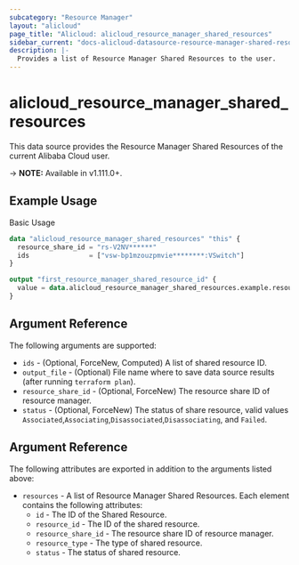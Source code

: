 ```yaml
---
subcategory: "Resource Manager"
layout: "alicloud"
page_title: "Alicloud: alicloud_resource_manager_shared_resources"
sidebar_current: "docs-alicloud-datasource-resource-manager-shared-resources"
description: |-
  Provides a list of Resource Manager Shared Resources to the user.
---
```


# alicloud\_resource\_manager\_shared\_resources

This data source provides the Resource Manager Shared Resources of the current Alibaba Cloud user.

-> **NOTE:** Available in v1.111.0+.

## Example Usage

Basic Usage

```terraform
data "alicloud_resource_manager_shared_resources" "this" {
  resource_share_id = "rs-V2NV******"
  ids               = ["vsw-bp1mzouzpmvie********:VSwitch"]
}

output "first_resource_manager_shared_resource_id" {
  value = data.alicloud_resource_manager_shared_resources.example.resources.0.id
}
```

## Argument Reference

The following arguments are supported:

* `ids` - (Optional, ForceNew, Computed)  A list of shared resource ID.
* `output_file` - (Optional) File name where to save data source results (after running `terraform plan`).
* `resource_share_id` - (Optional, ForceNew) The resource share ID of resource manager.
* `status` - (Optional, ForceNew) The status of share resource, valid values `Associated`,`Associating`,`Disassociated`,`Disassociating`, and `Failed`.

## Argument Reference

The following attributes are exported in addition to the arguments listed above:

* `resources` - A list of Resource Manager Shared Resources. Each element contains the following attributes:
	* `id` - The ID of the Shared Resource.
	* `resource_id` - The ID of the shared resource.
	* `resource_share_id` - The resource share ID of resource manager.
	* `resource_type` - The type of shared resource.
	* `status` - The status of shared resource.